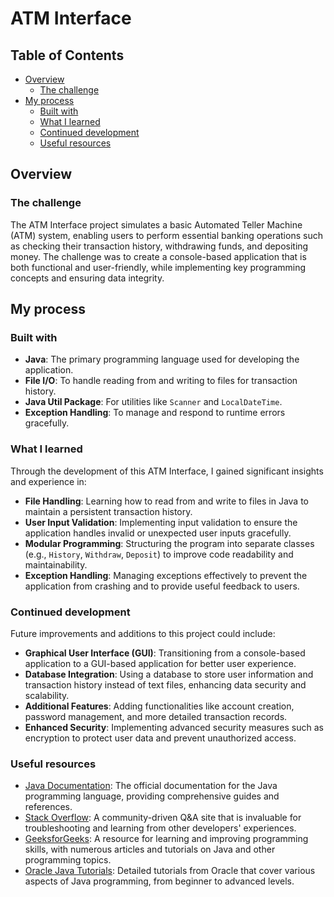 # ATM Interface

## Table of Contents
- [Overview](#overview)
  - [The challenge](#the-challenge)
- [My process](#my-process)
  - [Built with](#built-with)
  - [What I learned](#what-i-learned)
  - [Continued development](#continued-development)
  - [Useful resources](#useful-resources)

## Overview

### The challenge
The ATM Interface project simulates a basic Automated Teller Machine (ATM) system, enabling users to perform essential banking operations such as checking their transaction history, withdrawing funds, and depositing money. The challenge was to create a console-based application that is both functional and user-friendly, while implementing key programming concepts and ensuring data integrity.

## My process

### Built with
- **Java**: The primary programming language used for developing the application.
- **File I/O**: To handle reading from and writing to files for transaction history.
- **Java Util Package**: For utilities like `Scanner` and `LocalDateTime`.
- **Exception Handling**: To manage and respond to runtime errors gracefully.

### What I learned
Through the development of this ATM Interface, I gained significant insights and experience in:
- **File Handling**: Learning how to read from and write to files in Java to maintain a persistent transaction history.
- **User Input Validation**: Implementing input validation to ensure the application handles invalid or unexpected user inputs gracefully.
- **Modular Programming**: Structuring the program into separate classes (e.g., `History`, `Withdraw`, `Deposit`) to improve code readability and maintainability.
- **Exception Handling**: Managing exceptions effectively to prevent the application from crashing and to provide useful feedback to users.

### Continued development
Future improvements and additions to this project could include:
- **Graphical User Interface (GUI)**: Transitioning from a console-based application to a GUI-based application for better user experience.
- **Database Integration**: Using a database to store user information and transaction history instead of text files, enhancing data security and scalability.
- **Additional Features**: Adding functionalities like account creation, password management, and more detailed transaction records.
- **Enhanced Security**: Implementing advanced security measures such as encryption to protect user data and prevent unauthorized access.

### Useful resources
- [Java Documentation](https://docs.oracle.com/javase/8/docs/): The official documentation for the Java programming language, providing comprehensive guides and references.
- [Stack Overflow](https://stackoverflow.com/): A community-driven Q&A site that is invaluable for troubleshooting and learning from other developers' experiences.
- [GeeksforGeeks](https://www.geeksforgeeks.org/): A resource for learning and improving programming skills, with numerous articles and tutorials on Java and other programming topics.
- [Oracle Java Tutorials](https://docs.oracle.com/javase/tutorial/): Detailed tutorials from Oracle that cover various aspects of Java programming, from beginner to advanced levels.
